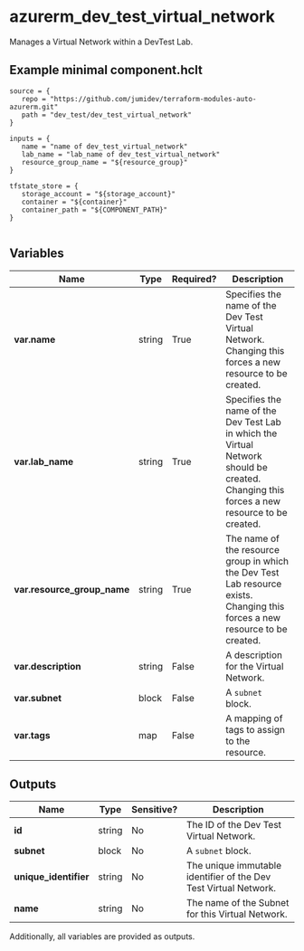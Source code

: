 # azurerm_dev_test_virtual_network

Manages a Virtual Network within a DevTest Lab.

## Example minimal component.hclt

```hcl
source = {
   repo = "https://github.com/jumidev/terraform-modules-auto-azurerm.git" 
   path = "dev_test/dev_test_virtual_network" 
}

inputs = {
   name = "name of dev_test_virtual_network" 
   lab_name = "lab_name of dev_test_virtual_network" 
   resource_group_name = "${resource_group}" 
}

tfstate_store = {
   storage_account = "${storage_account}" 
   container = "${container}" 
   container_path = "${COMPONENT_PATH}" 
}


```

## Variables

| Name | Type | Required? |  Description |
| ---- | ---- | --------- |  ----------- |
| **var.name** | string | True | Specifies the name of the Dev Test Virtual Network. Changing this forces a new resource to be created. | 
| **var.lab_name** | string | True | Specifies the name of the Dev Test Lab in which the Virtual Network should be created. Changing this forces a new resource to be created. | 
| **var.resource_group_name** | string | True | The name of the resource group in which the Dev Test Lab resource exists. Changing this forces a new resource to be created. | 
| **var.description** | string | False | A description for the Virtual Network. | 
| **var.subnet** | block | False | A `subnet` block. | 
| **var.tags** | map | False | A mapping of tags to assign to the resource. | 



## Outputs

| Name | Type | Sensitive? | Description |
| ---- | ---- | --------- | --------- |
| **id** | string | No  | The ID of the Dev Test Virtual Network. | 
| **subnet** | block | No  | A `subnet` block. | 
| **unique_identifier** | string | No  | The unique immutable identifier of the Dev Test Virtual Network. | 
| **name** | string | No  | The name of the Subnet for this Virtual Network. | 

Additionally, all variables are provided as outputs.
